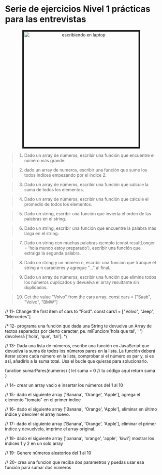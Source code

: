 
# Serie de ejercicios Nivel 1 prácticas para las entrevistas
<p align='center'>
<image src="https://cronicaglobal.elespanol.com/uploads/s1/78/53/03/6/coding-924920-1920.jpeg" width='380' alt="escribiendo en laptop" border="5px solid yellow"/>
</p>

> 1. Dado un array de números, escribir una función que encuentre el número más grande.

> 2. dado un array de numeros, escribir una función que sume los todos indices empezando por el indice 2.

> 3. Dado un array de números, escribir una función que calcule la suma de todos los elementos.

> 4. Dado un array de números, escribir una función que calcule el promedio de todos los elementos.

> 5. Dado un string, escribir una función que invierta el orden de las palabras en el string.

> 6. Dado un string, escribir una función que encuentre la palabra más larga en el string.

> 7. Dado un string con muchas palabras ejemplo (const resultLonger = 'hola  mundo  estoy  preparado'), escribir una función que extraiga la segunda palabra.

> 8. Dado un string y un número n, escribir una función que trunque el string a n caracteres y agregue "..." al final.

> 9. Dado un array de números, escribir una función que elimine todos los números duplicados y devuelva el array resultante sin duplicados.

> 10. Get the value "Volvo" from the cars array. const cars = ["Saab", "Volvo", "BMW"]

// 11- Change the first item of cars to "Ford".
const cars1 = ["Volvo", "Jeep", "Mercedes"]


/* 12- programa una función que dada una String te devuelva un 
Array de textos separados por cierto caracter,
 pe. miFuncion('hola que tal', ' ') 
 devolverá ['hola', 'que', 'tal'].
  */

// 13- Dada una lista de números, escribe una función en JavaScript que devuelva la suma de todos los números pares en la lista. La función deberá iterar sobre cada número en la lista, comprobar si el número es par y, si es así, añadirlo a la suma total. Usa el bucle que quieras para solucionarlo.

function sumarPares(numeros) {
  let suma = 0
  // tu código aquí
  return suma
}

// 14- crear un array vacio e insertar los números del 1 al 10

// 15- dado el siguiente array ['Banana', 'Orange', 'Apple'], agrega el elemento "tomato" en el primer indice


// 16- dado el siguiente array ['Banana', 'Orange', 'Apple'], eliminar en último indice y devolver el array nuevo.

// 17- dado el siguiente array ['Banana', 'Orange', 'Apple'], eliminar el primer indice y devuelvelo, imprime el array original.

// 18- dado el siguiente array ['banana', 'orange', 'apple', 'kiwi'] mostrar los indices 1 y 2 en un solo array

// 19- Genere números aleatorios del 1 al 10 

// 20- crea una funcion que reciba dos parametros y puedas usar esa función para sumar dos numeros




